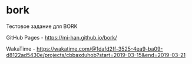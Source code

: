 # bork
Тестовое задание для BORK

GitHub Pages - https://mi-han.github.io/bork/

WakaTime - https://wakatime.com/@1dafd2ff-3525-4ea9-ba09-d8122ad5430e/projects/cbbaxduhob?start=2019-03-15&end=2019-03-21
